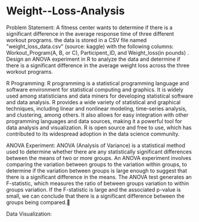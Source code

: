 # Weight--Loss-Analysis

Problem Statement:
A fitness center wants to determine if there is a significant difference in the average response time of three different workout programs. the data is stored in a CSV file named "weight_loss_data.csv" (source: kaggle) with the following columns: Workout_Program(A, B, or C), Participent_ID, and Weight_loss(in pounds) . Design an ANOVA experiment in R to analyze the data and determine if there is a significant difference in the average weight loss across the three workout programs.


R Programming:
R programming is a statistical programming language and software environment for statistical computing and graphics. It is widely used among statisticians and data miners for developing statistical software and data analysis. R provides a wide variety of statistical and graphical techniques, including linear and nonlinear modeling, time-series analysis, and clustering, among others. It also allows for easy integration with other programming languages and data sources, making it a powerful tool for data analysis and visualization. R is open source and free to use, which has contributed to its widespread adoption in the data science community.


ANOVA Experiment:
ANOVA (Analysis of Variance) is a statistical method used to determine whether there are any statistically significant differences between the means of two or more groups. An ANOVA experiment involves comparing the variation between groups to the variation within groups, to determine if the variation between groups is large enough to suggest that there is a significant difference in the means.
The ANOVA test generates an F-statistic, which measures the ratio of between groups variation to within groups variation. If the F-statistic is large and the associated p-value is small, we can conclude that there is a significant difference between the groups being compared.



Data Visualization:



